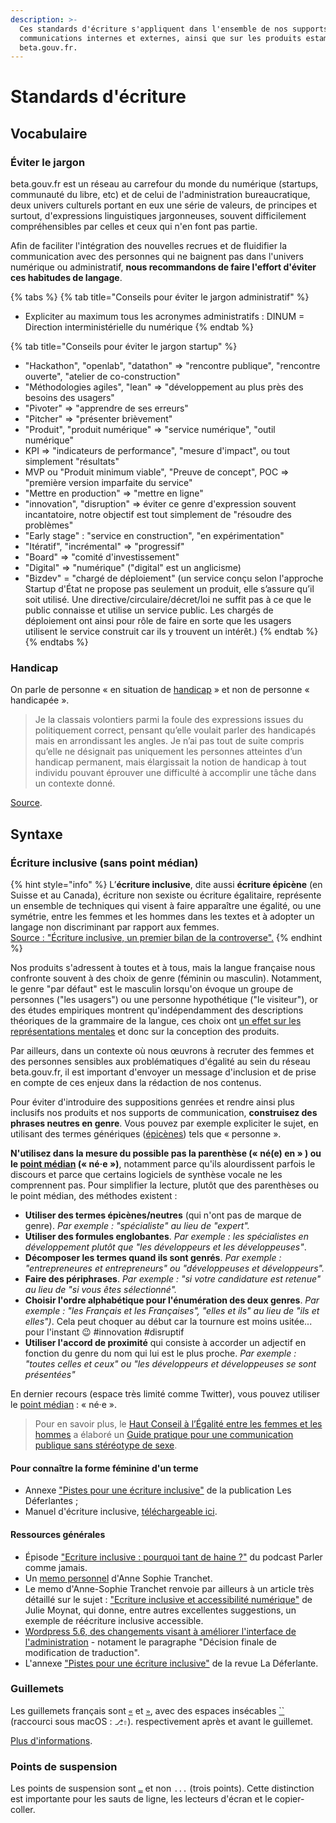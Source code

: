 ```yaml
---
description: >-
  Ces standards d'écriture s'appliquent dans l'ensemble de nos supports de nos
  communications internes et externes, ainsi que sur les produits estampillés
  beta.gouv.fr.
---
```


# Standards d'écriture

## Vocabulaire

### Éviter le jargon

beta.gouv.fr est un réseau au carrefour du monde du numérique (startups, communauté du libre, etc) et de celui de l'administration bureaucratique, deux univers culturels portant en eux une série de valeurs, de principes et surtout, d'expressions linguistiques jargonneuses, souvent difficilement compréhensibles par celles et ceux qui n'en font pas partie.

Afin de faciliter l'intégration des nouvelles recrues et de fluidifier la communication avec des personnes qui ne baignent pas dans l'univers numérique ou administratif, **nous recommandons de faire l'effort d'éviter ces habitudes de langage**.

{% tabs %}
{% tab title="Conseils pour éviter le jargon administratif" %}
* Expliciter au maximum tous les acronymes administratifs : DINUM = Direction interministérielle du numérique
{% endtab %}

{% tab title="Conseils pour éviter le jargon startup" %}
* "Hackathon", "openlab", "datathon"  => "rencontre publique", "rencontre ouverte", "atelier de co-construction"
* "Méthodologies agiles", "lean" => "développement au plus près des besoins des usagers"
* "Pivoter" => "apprendre de ses erreurs"
* "Pitcher" => "présenter brièvement"
* "Produit", "produit numérique" => "service numérique", "outil numérique"
* KPI => "indicateurs de performance", "mesure d'impact", ou tout simplement "résultats"
* MVP ou "Produit minimum viable", "Preuve de concept", POC => "première version imparfaite du service"
* "Mettre en production" => "mettre en ligne"
* "innovation", "disruption" => éviter ce genre d'expression souvent incantatoire, notre objectif est tout simplement de "résoudre des problèmes"
* "Early stage" : "service en construction", "en expérimentation"
* "Itératif", "incrémental" => "progressif"
* "Board" => "comité d'investissement"
* "Digital" => "numérique" ("digital" est un anglicisme)
* "Bizdev" = "chargé de déploiement" (un service conçu selon l'approche Startup d'État ne propose pas seulement un produit, elle s’assure qu’il soit utilisé. Une directive/circulaire/décret/loi ne suffit pas à ce que le public connaisse et utilise un service public. Les chargés de déploiement ont ainsi pour rôle de faire en sorte que les usagers utilisent le service construit car ils y trouvent un intérêt.)
{% endtab %}
{% endtabs %}

### Handicap

On parle de personne « en situation de [handicap](http://www.legifrance.gouv.fr/affichCodeArticle.do?cidTexte=LEGITEXT000006074069\&idArticle=LEGIARTI000006796446) » et non de personne « handicapée ».

> Je la classais volontiers parmi la foule des expressions issues du politiquement correct, pensant qu’elle voulait parler des handicapés mais en arrondissant les angles. Je n’ai pas tout de suite compris qu’elle ne désignait pas uniquement les personnes atteintes d’un handicap permanent, mais élargissait la notion de handicap à tout individu pouvant éprouver une difficulté à accomplir une tâche dans un contexte donné.

[Source](http://tanguyreve.unblog.fr/2012/05/03/personne-handicapee-ou-personne-en-situation-de-handicap/).

## Syntaxe

### Écriture inclusive (sans point médian)

{% hint style="info" %}
L’**écriture inclusive**, dite aussi **écriture épicène** (en Suisse et au Canada), écriture non sexiste ou écriture égalitaire, représente un ensemble de techniques qui visent à faire apparaître une égalité, ou une symétrie, entre les femmes et les hommes dans les textes et à adopter un langage non discriminant par rapport aux femmes.\
[Source : "Écriture inclusive, un premier bilan de la controverse".](https://theconversation.com/ecriture-inclusive-un-premier-bilan-de-la-controverse-147630)
{% endhint %}

Nos produits s'adressent à toutes et à tous, mais la langue française nous confronte souvent à des choix de genre (féminin ou masculin). Notamment, le genre "par défaut" est le masculin lorsqu'on évoque un groupe de personnes ("les usagers") ou une personne hypothétique ("le visiteur"), or des études empiriques montrent qu'indépendamment des descriptions théoriques de la grammaire de la langue, ces choix ont [un effet sur les représentations mentales](https://www.persee.fr/doc/psy\_0003-5033\_2008\_num\_108\_2\_30971) et donc sur la conception des produits. 

Par ailleurs, dans un contexte où nous œuvrons à recruter des femmes et des personnes sensibles aux problématiques d'égalité au sein du réseau beta.gouv.fr, il est important d'envoyer un message d'inclusion et de prise en compte de ces enjeux dans la rédaction de nos contenus.

Pour éviter d'introduire des suppositions genrées et rendre ainsi plus inclusifs nos produits et nos supports de communication, **construisez des phrases neutres en genre**. Vous pouvez par exemple expliciter le sujet, en utilisant des termes génériques ([épicènes](https://fr.wikipedia.org/wiki/%C3%89pic%C3%A8ne)) tels que « personne ».

**N'utilisez dans la mesure du possible pas la parenthèse (« né(e) en » ) ou le **[**point médian**](https://fr.wikipedia.org/wiki/Point_m%C3%A9dian#Utilisation_dans_le_langage_non_sexiste)** (« né·e »)**, notamment parce qu'ils alourdissent parfois le discours et parce que certains logiciels de synthèse vocale ne les comprennent pas. Pour simplifier la lecture, plutôt que des parenthèses ou le point médian, des méthodes existent :

* **Utiliser des termes épicènes/neutres** (qui n'ont pas de marque de genre). _Par exemple : "spécialiste" au lieu de "expert"._
* **Utiliser des formules englobantes**. _Par exemple : les spécialistes en développement plutôt que "les développeurs et les développeuses"_.
* **Décomposer les termes quand ils sont genrés**. _Par exemple : "entrepreneures et entrepreneurs" ou "développeuses et développeurs"._
* **Faire des périphrases**. _Par exemple : "si votre candidature est retenue" au lieu de "si vous êtes sélectionné"._
* **Choisir l'ordre alphabétique pour l'énumération des deux genres**. _Par exemple : "les Français et les Françaises", "elles et ils" au lieu de "ils et elles")_. Cela peut choquer au début car la tournure est moins usitée... pour l'instant 😉 #innovation #disruptif
* **Utiliser l'accord de proximité** qui consiste à accorder un adjectif en fonction du genre du nom qui lui est le plus proche. _Par exemple : "toutes celles et ceux" ou "les développeurs et développeuses se sont présentées"_

En dernier recours (espace très limité comme Twitter), vous pouvez utiliser le [point médian](https://fr.wikipedia.org/wiki/Point_m%C3%A9dian#Utilisation_dans_le_langage_non_sexiste) : « né·e ».

> Pour en savoir plus, le [Haut Conseil à l’Égalité entre les femmes et les hommes](http://www.haut-conseil-egalite.gouv.fr) a élaboré un [Guide pratique pour une communication publique sans stéréotype de sexe](http://www.haut-conseil-egalite.gouv.fr/IMG/pdf/hcefh\_\_guide_pratique_com_sans_stereo-\_vf-\_2015\_11\_05.pdf).

#### Pour connaître la forme féminine d'un terme <a href="pour-connaitre-la-forme-feminine-d-un-terme" id="pour-connaitre-la-forme-feminine-d-un-terme"></a>

* Annexe ["Pistes pour une écriture inclusive"](https://revueladeferlante.fr/wp-content/uploads/2021/02/ladeferlante_orthotypo.pdf) de la publication Les Déferlantes ;
* Manuel d'écriture inclusive, [téléchargeable ici](https://www.motscles.net/ecriture-inclusive).

#### Ressources générales

* Épisode ["Ecriture inclusive : pourquoi tant de haine ?"](https://www.binge.audio/podcast/parler-comme-jamais/ecriture-inclusive-pourquoi-tant-de-haine) du podcast Parler comme jamais.
* Un [memo personnel](https://blog.hello-bokeh.fr/2021/02/25/memo-de-lecriture-inclusive/) d'Anne Sophie Tranchet.
* Le memo d'Anne-Sophie Tranchet renvoie par ailleurs à un article très détaillé sur le sujet : ["Ecriture inclusive et accessibilité numérique"](https://www.lalutineduweb.fr/ecriture-inclusive-accessibilite-numerique-jetdv2020/#j-conference) de Julie Moynat, qui donne, entre autres excellentes suggestions, un exemple de réécriture inclusive accessible.
* [Wordpress 5.6, des changements visant à améliorer l'interface de l'administration](https://fr.wordpress.org/2020/11/26/wordpress-5-6-des-changements-visant-a-ameliorer-linclusivite-de-linterface-dadministration/) - notament le paragraphe "Décision finale de modification de traduction".
* L'annexe ["Pistes pour une écriture inclusive"](https://revueladeferlante.fr/wp-content/uploads/2021/02/ladeferlante_orthotypo.pdf) de la revue La Déferlante.

### Guillemets

Les guillemets français sont [`«`](http://unicode-table.com/fr/00AB/) et [`»`](http://unicode-table.com/fr/00BB/), avec des espaces insécables [ \`\`](http://unicode-table.com/fr/00A0/) (raccourci sous macOS : `⎇⇧`). respectivement après et avant le guillemet.

[Plus d'informations](https://www.noslangues-ourlanguages.gc.ca/bien-well/fra-eng/ponctuation-punctuation/guillemets-quotation-fra.html).

### Points de suspension

Les points de suspension sont [`…`](http://unicode-table.com/fr/2026/) et non `...` (trois points). Cette distinction est importante pour les sauts de ligne, les lecteurs d'écran et le copier-coller.
